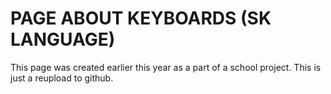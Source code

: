 # PAGE ABOUT KEYBOARDS (SK LANGUAGE)

This page was created earlier this year as a part of a school project. This is just a reupload to github.
